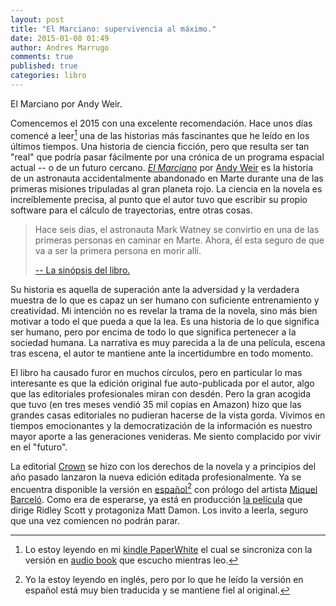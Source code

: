 ```yaml
---
layout: post
title: "El Marciano: supervivencia al máximo."
date: 2015-01-08 01:49
author: Andres Marrugo
comments: true
published: true
categories: libro
---
```



<div class="aic" style="width:256px"><img src="https://dl.dropboxusercontent.com/u/5279729/blog-pics/16520g-640.jpg" alt="" width="" height="" border="0" /><br>
El Marciano por Andy Weir. </div>

Comencemos el 2015 con una excelente recomendación. Hace unos días comencé a leer[^fn1] una de las historias más fascinantes que he leído en los últimos tiempos. Una historia de ciencia ficción, pero que resulta ser tan "real" que podría pasar fácilmente por una crónica de un programa espacial actual -- o de un futuro cercano. [*El Marciano*](http://en.wikipedia.org/wiki/The_Martian_%28Weir_novel%29 "The Martian (Weir novel) - Wikipedia, the free encyclopedia") por [Andy Weir](http://www.andyweirauthor.com/ "ANDY WEIR") es la historia de un astronauta accidentalmente abandonado en Marte durante una de las primeras misiones tripuladas al gran planeta rojo. La ciencia en la novela es increíblemente precisa, al punto que el autor tuvo que escribir su propio software para el cálculo de trayectorias, entre otras cosas.

<!-- more -->

> Hace seis dias, el astronauta Mark Watney se convirtio en una de las primeras personas en caminar en Marte. Ahora, él esta seguro de que va a ser la primera persona en morir allí.
>
> [-- La sinópsis del libro.](http://www.amazon.com/marciano-Spanish-Edition-Andy-Weir/dp/8466655050 "El marciano (Spanish Edition): Andy Weir: 9788466655057: Amazon.com: Books")

Su historia es aquella de superación ante la adversidad y la verdadera muestra de lo que es capaz un ser humano con suficiente entrenamiento y creatividad. Mi intención no es revelar la trama de la novela, sino más bien motivar a todo el que pueda a que la lea. Es una historia de lo que significa ser humano, pero por encima de todo lo que significa pertenecer a la sociedad humana. La narrativa es muy parecida a la de una película, escena tras escena, el autor te mantiene ante la incertidumbre en todo momento.


El libro ha causado furor en muchos círculos, pero en particular lo mas interesante es que la edición original fue auto-publicada por el autor, algo que las editoriales profesionales miran con desdén. Pero la gran acogida que tuvo (en tres meses vendió 35 mil copias en Amazon) hizo que las grandes casas editoriales no pudieran hacerse de la vista gorda. Vivimos en tiempos emocionantes y la democratización de la información es nuestro mayor aporte a las generaciones venideras. Me siento complacido por vivir en el "futuro". 

La editorial [Crown](http://www.wsj.com/news/articles/SB10001424052702304558804579375161461671196 "A Survival Guide to Mars - WSJ") se hizo con los derechos de la novela y a principios del año pasado lanzaron la nueva edición editada profesionalmente. Ya se encuentra disponible la versión en [español](http://www.amazon.com/marciano-Spanish-Edition-Andy-Weir/dp/8466655050 "El marciano (Spanish Edition): Andy Weir: 9788466655057: Amazon.com: Books")[^fn2] con prólogo del artista [Miquel Barceló](http://en.wikipedia.org/wiki/Miquel_Barcel%C3%B3 "Miquel Barceló - Wikipedia, the free encyclopedia"). Como era de esperarse, ya está en producción [la película](http://www.imdb.com/title/tt3659388/ "The Martian (2015) - IMDb") que dirige Ridley Scott y protagoniza Matt Damon. Los invito a leerla, seguro que una vez comiencen no podrán parar. 

[^fn1]: Lo estoy leyendo en mi [kindle PaperWhite](http://www.amazon.com/Kindle-Paperwhite-Ereader/dp/B00AWH595M "Kindle Paperwhite - Released 2013 - Fact Sheet") el cual se sincroniza con la versión en [audio book](http://www.amazon.com/The-Martian/dp/B00B5HO5XA/ref=tmm_aud_title_0 "Amazon.com: The Martian (Audible Audio Edition): Andy Weir, R. C. Bray: Books") que escucho mientras leo. 

[^fn2]: Yo la estoy leyendo en inglés, pero por lo que he leído la versión en español está muy bien traducida y se mantiene fiel al original.
